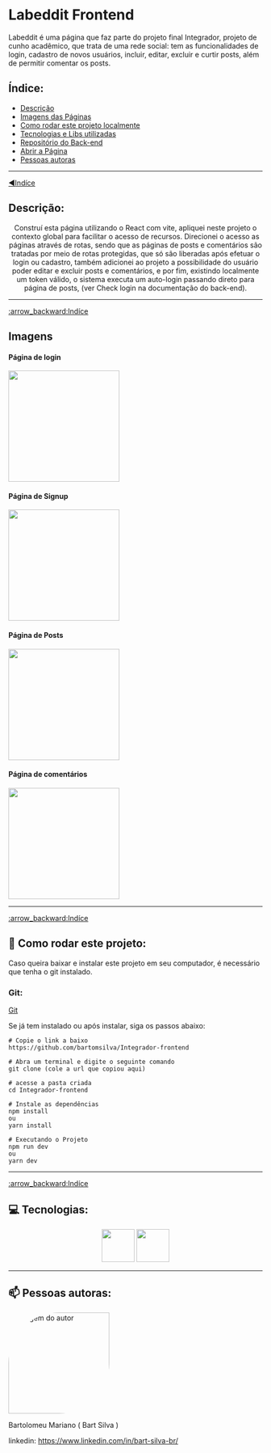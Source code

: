 <h1 align="left" margin-top="0">Labeddit Frontend</h1> 
Labeddit é uma página que faz parte do projeto final Integrador, projeto de cunho acadêmico, que trata de uma rede social: tem as funcionalidades de login, cadastro de novos usuários, incluir, editar, excluir e curtir posts, além de permitir comentar os posts. 

<span id='indice'></span>
## Índice:

- <a href="#descricao">Descrição</a>
- <a href="#telas">Imagens das Páginas</a>
- <a href="#comorodar">Como rodar este projeto localmente</a>
- <a href="#tecnologias">Tecnologias e Libs utilizadas</a>
- <a href="https://github.com/bartomsilva/Integrador-backend">Repositório do Back-end</a>
- <a href="https://labeddit-bart-silva.surge.sh/posts">Abrir a Página</a>
- <a href="#author">Pessoas autoras</a>
<hr/>

<span id="descricao"></span>
<a href="#indice">:arrow_backward:Indíce</a>
	
## Descrição:
<center>
Construí esta página utilizando o React com vite, apliquei neste projeto o contexto global para facilitar o acesso de recursos. Direcionei o acesso as páginas através de rotas, sendo que as páginas de posts e comentários são tratadas por meio de rotas protegidas, que só são liberadas após efetuar o login ou cadastro, também adicionei ao projeto a possibilidade do usuário poder editar e excluir posts e comentários, e por fim, existindo localmente um token válido, o sistema executa um auto-login passando direto para página de posts, (ver Check login na documentação do back-end).</center>   

<hr/>
<span id="telas"></span>
<a href="#indice">:arrow_backward:Indíce</a>

## Imagens

#### Página de login
<img src="https://github.com/bartomsilva/Integrador-frontend/assets/106079184/db0a430f-57f8-434e-8fe0-e0c3c333e4f7" width="220px">

#### Página de Signup
<img src="https://github.com/bartomsilva/Integrador-frontend/assets/106079184/58a336f8-b449-4cf3-b981-f96e3143b84a" width="220px">

#### Página de Posts
<img src="https://github.com/bartomsilva/Integrador-frontend/assets/106079184/5eddde96-3270-42fe-8498-e6d94191b5c2" width="220px">
  
#### Página de comentários
<img src="https://github.com/bartomsilva/Integrador-frontend/assets/106079184/be648cd8-d797-4a66-8133-ea433c33273e" width="220px">

<hr/>
<span id='comorodar'></span>
<a href="#indice">:arrow_backward:Indíce</a>

## 📄 Como rodar este projeto:

<p>Caso queira baixar e instalar este projeto em seu computador, é necessário que tenha o git instalado.</p>

### Git:  
<a href="https://git-scm.com/">Git</a>

<p>Se já tem instalado ou após instalar, siga os passos abaixo:</p>

```
# Copie o link a baixo
https://github.com/bartomsilva/Integrador-frontend

# Abra um terminal e digite o seguinte comando
git clone (cole a url que copiou aqui)

# acesse a pasta criada 
cd Integrador-frontend

# Instale as dependências
npm install
ou
yarn install

# Executando o Projeto
npm run dev
ou 
yarn dev

```

<hr/>
<span id="tecnologias"></span>
<a href="#indice">:arrow_backward:Indíce</a>


## 💻 Tecnologias:
<div align="center">

<img src="https://github.com/bartomsilva/Integrador-frontend/assets/106079184/4ab6a397-8933-4ef4-b08e-3e7bd38bc3e7" height="65px"/>
<img src="https://github.com/bartomsilva/Integrador-frontend/assets/106079184/06d9c178-5dc4-43a1-b739-32fd2d1547d6" height="65px"/>

</div>
<hr/>

<span id="author"></span>

## 📫 Pessoas autoras:

<img style="width: 200px; border-radius: 50% 0 " src="https://avatars.githubusercontent.com/u/106079184?s=400&u=753f5466a77193fe7077e495475b242787de0435&v=4" alt="imagem do autor">
<p>Bartolomeu Mariano ( Bart Silva )</p>

linkedin: https://www.linkedin.com/in/bart-silva-br/

<span id='next'></span>


